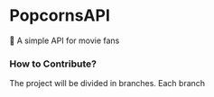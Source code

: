 # PopcornsAPI
🍿 A simple API for movie fans


### How to Contribute?

The project will be divided in branches. Each branch 